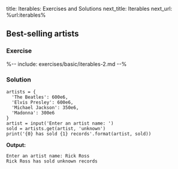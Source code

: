 title: Iterables: Exercises and Solutions
next_title: Iterables
next_url: %url:iterables%


## Best-selling artists

### Exercise

%-- include: exercises/basic/iterables-2.md --%


### Solution

~~~ .python
artists = {
  'The Beatles': 600e6,
  'Elvis Presley': 600e6,
  'Michael Jackson': 350e6,
  'Madonna': 300e6
}
artist = input('Enter an artist name: ')
sold = artists.get(artist, 'unknown')
print('{0} has sold {1} records'.format(artist, sold))
~~~

__Output:__

~~~
Enter an artist name: Rick Ross
Rick Ross has sold unknown records
~~~
